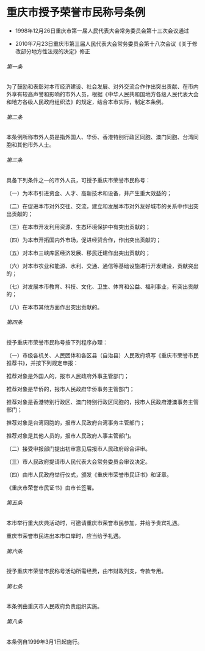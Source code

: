 # 重庆市授予荣誉市民称号条例

- 1998年12月26日重庆市第一届人民代表大会常务委员会第十三次会议通过

- 2010年7月23日重庆市第三届人民代表大会常务委员会第十八次会议《关于修改部分地方性法规的决定》修正

<!-- INFO END -->

###### 第一条

为了鼓励和表彰对本市经济建设、社会发展、对外交流合作作出突出贡献、在市内外享有较高声誉和影响的市外人员，根据《中华人民共和国地方各级人民代表大会和地方各级人民政府组织法》的规定，结合本市实际，制定本条例。

###### 第二条

本条例所称市外人员是指外国人、华侨、香港特别行政区同胞、澳门同胞、台湾同胞和其他市外人士。

###### 第三条

具备下列条件之一的市外人员，可授予重庆市荣誉市民称号：

（一）为本市引进资金、人才、高新技术和设备，并产生重大效益的；

（二）在促进本市对外交往、交流，建立和发展本市对外友好城市的关系中作出突出贡献的；

（三）在本市开发利用资源、生态环境保护中有突出贡献的；

（四）为本市开拓国内外市场，促进经贸合作，作出突出贡献的；

（五）对本市三峡库区经济发展、移民迁建作出突出贡献的；

（六）对本市农业和能源、水利、交通、通信等基础设施进行开发建设，贡献突出的；

（七）对发展本市教育、科技、文化、卫生、体育和公益、福利事业，有突出贡献的；

（八）在本市其他方面作出突出贡献的。

###### 第四条

授予重庆市荣誉市民称号按下列程序办理：

（一）市级各机关、人民团体和各区县（自治县）人民政府填写《重庆市荣誉市民推荐书》，并按下列规定申报：

推荐对象是外国人的，报市人民政府外事主管部门；

推荐对象是华侨的，报市人民政府华侨事务主管部门；

推荐对象是香港特别行政区、澳门特别行政区同胞的，报市人民政府港澳事务主管部门；

推荐对象是台湾同胞的，报市人民政府台湾事务主管部门；

推荐对象是其他人员的，报市人民政府人事主管部门。

（二）接受申报部门提出初审意见后报市人民政府综合评审。

（三）市人民政府提请市人民代表大会常务委员会审议决定。

（四）由市人民政府举行仪式，颁发《重庆市荣誉市民证书》和证章。

《重庆市荣誉市民证书》由市长签署。

###### 第五条

本市举行重大庆典活动时，可邀请重庆市荣誉市民参加，并给予贵宾礼遇。

重庆市荣誉市民进出本市口岸时，应当给予礼遇。

###### 第六条

授予重庆市荣誉市民称号活动所需经费，由市财政列支，专款专用。

###### 第七条

本条例由重庆市人民政府负责组织实施。

###### 第八条

本条例自1999年3月1日起施行。
